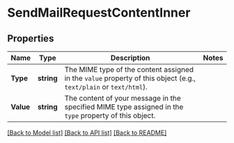 # SendMailRequestContentInner

## Properties

Name | Type | Description | Notes
------------ | ------------- | ------------- | -------------
**Type** | **string** | The MIME type of the content assigned in the `value` property of this object (e.g., `text/plain` or `text/html`). |
**Value** | **string** | The content of your message in the specified MIME type assigned in the `type` property of this object. |

[[Back to Model list]](../README.md#documentation-for-models) [[Back to API list]](../README.md#documentation-for-api-endpoints) [[Back to README]](../README.md)


